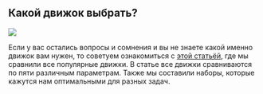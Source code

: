## Какой движок выбрать?

![](https://study.softculture.cc/img/AVZ_2/1649852452_b319cover.jpg#rounded)

Если у вас остались вопросы и сомнения и вы не знаете какой именно движок вам нужен, то советуем ознакомиться с [этой статьёй](https://softculture.cc/blog/entries/articles/kakoy-dvizhok-vizualizatsii-vybrat?utm_source=tg&utm_medium=sm&utm_campaign=kakoy-dvizhok-vizualizatsii-vybrat&utm_content=u4088), где мы сравнили все популярные движки. В статье все движки сравниваются по пяти различным параметрам. Также мы составили наборы, которые кажутся нам оптимальными для разных задач.
